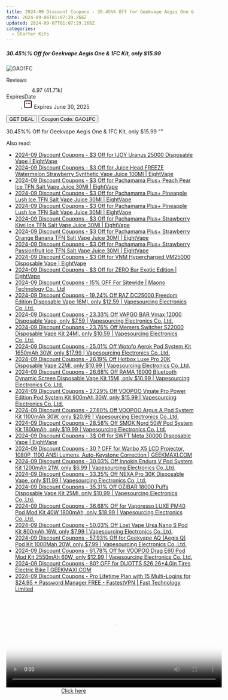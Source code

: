 ```yaml
---
title: 2024-09 Discount Coupons - 30.45%% Off for Geekvape Aegis One & 1FC Kit, only $15.99 | Vapesourcing Electronics Co.,Ltd.
date: 2024-09-06T01:07:29.266Z
updated: 2024-09-07T01:07:29.266Z
categories:
  - Starter Kits
---
```



<div class="max-w-4xl mx-auto grid grid-cols-1 lg:max-w-5xl lg:gap-x-20 lg:grid-cols-2">
  <div class="relative p-3 col-start-1 row-start-1 flex flex-col-reverse rounded-lg bg-gradient-to-t from-black/75 via-black/0 sm:bg-none sm:row-start-2 sm:p-0 lg:row-start-1">
    <h5 class="mt-1 text-lg font-semibold text-white sm:text-slate-900 md:text-2xl dark:sm:text-white">30.45%% Off for Geekvape Aegis One &amp; 1FC Kit, only $15.99</h5>
  </div>
  
  <div class="col-start-1 col-end-3 row-start-1 grid gap-4 sm:mb-6 sm:grid-cols-4 lg:col-start-2 lg:row-span-6 lg:row-end-6 lg:mb-0 lg:gap-6">
      <img src="&quot;https://static.shareasale.com/image/90958/deal/GeekvapeAegisOne1FCKit.png&quot;" onClick="javascript:window.open(decodeURIComponent('%22https%3A%2F%2Fwww.shareasale.com%2Fu.cfm%3Fd%3D864033%26m%3D90958%26u%3D4338022%22'), '_blank');void(0);" alt="GAO1FC" class="h-60 w-full rounded-lg object-cover sm:col-span-2 sm:h-52 lg:col-span-full" loading="lazy" />
    
  </div>
  <dl class="row-start-2 mt-4 flex items-center text-xs font-medium sm:row-start-3 sm:mt-1 md:mt-2.5 lg:row-start-2">
    <dt class="sr-only">Reviews</dt>
    <dd class="flex items-center text-indigo-600 dark:text-indigo-400">
      <svg width="24" height="24" fill="none" aria-hidden="true" class="mr-1 stroke-current dark:stroke-indigo-500">
        <path d="m12 5 2 5h5l-4 4 2.103 5L12 16l-5.103 3L9 14l-4-4h5l2-5Z" stroke-width="2" stroke-linecap="round" stroke-linejoin="round" />
      </svg>
      <span>4.97 <span class="font-normal text-slate-400">(41.71k)</span></span>
    </dd>
    <dt class="sr-only">ExpiresDate</dt>
    <dd class="flex items-center">
      <svg width="2" height="2" aria-hidden="true" fill="currentColor" class="mx-3 text-slate-300">
        <circle cx="1" cy="1" r="1" />
      </svg>
      <svg width="24" height="24" viewBox="0 0 24 24" fill="none" stroke="currentColor" stroke-width="2">
        <rect x="3" y="3" width="18" height="18" rx="2" fill="#fff" />
        <path d="M6 10L18 10" stroke="red" stroke-width="2" fill="none" />
        <path d="M10 6L10 18" stroke="#fff" stroke-width="2" fill="none" />
      </svg>
      Expires June 30, 2025    </dd>
  </dl>
  <div class="col-start-1 row-start-3 mt-4 self-center sm:col-start-2 sm:row-span-2 sm:row-start-2 sm:mt-0 lg:col-start-1 lg:row-start-3 lg:row-end-4 lg:mt-6">
    <button type="button" onClick="javascript:window.open(decodeURIComponent('%22https%3A%2F%2Fwww.shareasale.com%2Fu.cfm%3Fd%3D864033%26m%3D90958%26u%3D4338022%22'), '_blank');void(0);" class="rounded-lg bg-red-600 px-3 py-2 text-sm font-medium leading-6 text-white">GET DEAL</button>
    <button type="button" onClick="javascript:window.open(decodeURIComponent('%22https%3A%2F%2Fwww.shareasale.com%2Fu.cfm%3Fd%3D864033%26m%3D90958%26u%3D4338022%22'), '_blank');void(0);" class="border-dashed border-2 border-indigo-600 bg-green-100 text-sm leading-6 font-medium py-2 px-3 rounded-lg">Coupon Code: GAO1FC</button>
  </div>
  <p class="col-start-1 mt-4 text-sm leading-6 sm:col-span-2 lg:col-span-1 lg:row-start-4 lg:mt-6 dark:text-slate-400">
    30.45%% Off for Geekvape Aegis One & 1FC Kit, only $15.99 
""  </p>
</div>
<span class="atpl-alsoreadstyle">Also read:</span>
<div><ul>
<li><a href="https://coupons.techidaily.com/coupon-1123215-share-59344-sale/"><u>2024-09 Discount Coupons - $3 Off for IJOY Uranus 25000 Disposable Vape | EightVape</u></a></li>
<li><a href="https://coupons.techidaily.com/coupon-1122239-share-59344-sale/"><u>2024-09 Discount Coupons - $3 Off for Juice Head FREEZE Watermelon Strawberry Synthetic Vape Juice 100Ml | EightVape</u></a></li>
<li><a href="https://coupons.techidaily.com/coupon-1122237-share-59344-sale/"><u>2024-09 Discount Coupons - $3 Off for Pachamama Plus+ Peach Pear Ice TFN Salt Vape Juice 30Ml | EightVape</u></a></li>
<li><a href="https://coupons.techidaily.com/coupon-1123217-share-59344-sale/"><u>2024-09 Discount Coupons - $3 Off for Pachamama Plus+ Pineapple Lush Ice TFN Salt Vape Juice 30Ml | EightVape</u></a></li>
<li><a href="https://coupons.techidaily.com/coupon-1122230-share-59344-sale/"><u>2024-09 Discount Coupons - $3 Off for Pachamama Plus+ Pineapple Lush Ice TFN Salt Vape Juice 30Ml | EightVape</u></a></li>
<li><a href="https://coupons.techidaily.com/coupon-1122236-share-59344-sale/"><u>2024-09 Discount Coupons - $3 Off for Pachamama Plus+ Strawberry Kiwi Ice TFN Salt Vape Juice 30Ml | EightVape</u></a></li>
<li><a href="https://coupons.techidaily.com/coupon-1122238-share-59344-sale/"><u>2024-09 Discount Coupons - $3 Off for Pachamama Plus+ Strawberry Orange Banana TFN Salt Vape Juice 30Ml | EightVape</u></a></li>
<li><a href="https://coupons.techidaily.com/coupon-1122231-share-59344-sale/"><u>2024-09 Discount Coupons - $3 Off for Pachamama Plus+ Strawberry Passionfruit Ice TFN Salt Vape Juice 30Ml | EightVape</u></a></li>
<li><a href="https://coupons.techidaily.com/coupon-1123212-share-59344-sale/"><u>2024-09 Discount Coupons - $3 Off for VNM Hypercharged VM25000 Disposable Vape | EightVape</u></a></li>
<li><a href="https://coupons.techidaily.com/coupon-1123213-share-59344-sale/"><u>2024-09 Discount Coupons - $3 Off for ZERO Bar Exotic Edition | EightVape</u></a></li>
<li><a href="https://coupons.techidaily.com/coupon-1117602-share-156155-sale/"><u>2024-09 Discount Coupons - 15% OFF For Sitewide | Maono Technology Co., Ltd</u></a></li>
<li><a href="https://coupons.techidaily.com/coupon-1122401-share-90958-sale/"><u>2024-09 Discount Coupons - 19.24% Off RAZ DC25000 Freedom Edition Disposable Vape 16Ml, only $12.59 | Vapesourcing Electronics Co.,Ltd.</u></a></li>
<li><a href="https://coupons.techidaily.com/coupon-1104595-share-90958-sale/"><u>2024-09 Discount Coupons - 23.33% Off VAPGO BAR Vmax 12000 Disposable Vape, only $7.59 | Vapesourcing Electronics Co.,Ltd.</u></a></li>
<li><a href="https://coupons.techidaily.com/coupon-1122404-share-90958-sale/"><u>2024-09 Discount Coupons - 23.76% Off Memers Switcher S22000 Disposable Vape Kit 24Ml, only $10.59 | Vapesourcing Electronics Co.,Ltd.</u></a></li>
<li><a href="https://coupons.techidaily.com/coupon-1123003-share-90958-sale/"><u>2024-09 Discount Coupons - 25.01% Off Wotofo Aerok Pod System Kit 1650mAh 30W, only $17.99 | Vapesourcing Electronics Co.,Ltd.</u></a></li>
<li><a href="https://coupons.techidaily.com/coupon-1122653-share-90958-sale/"><u>2024-09 Discount Coupons - 26.19% Off Hotbox Luxe Pro 20K Disposable Vape 22Ml, only $10.99 | Vapesourcing Electronics Co.,Ltd.</u></a></li>
<li><a href="https://coupons.techidaily.com/coupon-1104216-share-90958-sale/"><u>2024-09 Discount Coupons - 26.68% Off RAMA 16000 Bluetooth Dynamic Screen Disposable Vape Kit 15Ml, only $10.99 | Vapesourcing Electronics Co.,Ltd.</u></a></li>
<li><a href="https://coupons.techidaily.com/coupon-1122650-share-90958-sale/"><u>2024-09 Discount Coupons - 27.29% Off VOOPOO Vmate Pro Power Edition Pod System Kit 900mAh 30W, only $15.99 | Vapesourcing Electronics Co.,Ltd.</u></a></li>
<li><a href="https://coupons.techidaily.com/coupon-1122208-share-90958-sale/"><u>2024-09 Discount Coupons - 27.60% Off VOOPOO Argus A Pod System Kit 1100mAh 30W, only $20.99 | Vapesourcing Electronics Co.,Ltd.</u></a></li>
<li><a href="https://coupons.techidaily.com/coupon-1123004-share-90958-sale/"><u>2024-09 Discount Coupons - 28.58% Off SMOK Nord 50W Pod System Kit 1800mAh, only $19.99 | Vapesourcing Electronics Co.,Ltd.</u></a></li>
<li><a href="https://coupons.techidaily.com/coupon-1122229-share-59344-sale/"><u>2024-09 Discount Coupons - 3$ Off for SWFT Meta 30000 Disposable Vape | EightVape</u></a></li>
<li><a href="https://coupons.techidaily.com/coupon-1099666-share-77450-sale/"><u>2024-09 Discount Coupons - 30 ? OFF for Wanbo X5 LCD Projector, 1080P, 1100 ANSI Lumens, Auto-Keystone Correction | GEEKMAXI.COM</u></a></li>
<li><a href="https://coupons.techidaily.com/coupon-1123002-share-90958-sale/"><u>2024-09 Discount Coupons - 30.03% Off Innokin Endura V Pod System Kit 1200mAh 21W, only $6.99 | Vapesourcing Electronics Co.,Ltd.</u></a></li>
<li><a href="https://coupons.techidaily.com/coupon-1122654-share-90958-sale/"><u>2024-09 Discount Coupons - 33.35% Off NEXA Pro 30K Disposable Vape, only $11.99 | Vapesourcing Electronics Co.,Ltd.</u></a></li>
<li><a href="https://coupons.techidaily.com/coupon-1094870-share-90958-sale/"><u>2024-09 Discount Coupons - 35.31% Off OZIBAR 18000 Puffs Disposable Vape Kit 25Ml, only $10.99 | Vapesourcing Electronics Co.,Ltd.</u></a></li>
<li><a href="https://coupons.techidaily.com/coupon-718521-share-90958-sale/"><u>2024-09 Discount Coupons - 36.68% Off for Vaporesso LUXE PM40 Pod Mod Kit 40W 1800mAh, only $18.99 | Vapesourcing Electronics Co.,Ltd.</u></a></li>
<li><a href="https://coupons.techidaily.com/coupon-980598-share-90958-sale/"><u>2024-09 Discount Coupons - 50.03% Off Lost Vape Ursa Nano S Pod Kit 800mAh 16W, only $7.99 | Vapesourcing Electronics Co.,Ltd.</u></a></li>
<li><a href="https://coupons.techidaily.com/coupon-1036502-share-90958-sale/"><u>2024-09 Discount Coupons - 57.93% Off for Geekvape AQ (Aegis Q) Pod Kit 1000Mah 20W, only $7.99 | Vapesourcing Electronics Co.,Ltd.</u></a></li>
<li><a href="https://coupons.techidaily.com/coupon-942013-share-90958-sale/"><u>2024-09 Discount Coupons - 61.78% Off for VOOPOO Drag E60 Pod Mod Kit 2550mAh 60W, only $12.99 | Vapesourcing Electronics Co.,Ltd.</u></a></li>
<li><a href="https://coupons.techidaily.com/coupon-1122642-share-77450-sale/"><u>2024-09 Discount Coupons - 80? OFF for DUOTTS S26 26*4.0in Tires Electric Bike | GEEKMAXI.COM</u></a></li>
<li><a href="https://coupons.techidaily.com/coupon-1122040-share-79370-sale/"><u>2024-09 Discount Coupons - Pro Lifetime Plan with 15 Multi-Logins for $24.95 + Password Manager FREE - FastestVPN | Fast Technology Limited</u></a></li>
</ul></div>

<ins class="adsbygoogle"
      style="display:block"
      data-ad-client="ca-pub-7571918770474297"
      data-ad-slot="8358498916"
      data-ad-format="auto"
      data-full-width-responsive="true"></ins>
<!-- affiliate ads begin -->
<span id="1983588">
					<video width="576" height="240" style="cursor:pointer"
           poster="//a.impactradius-go.com/display-clicktoplayimage/1983588.png"
           onclick="if(!this.playClicked){this.play();this.setAttribute('controls',true);this.playClicked=true;}">
	   <source src="//a.impactradius-go.com/display-ad/22993-1983588">
	   <img src="//a.impactradius-go.com/display-clicktoplayimage/1983588.png" style="border: none; height: 100%; width: 100%; object-fit: contain">
	</video>
	<div style="width:360px;text-align:center"><a href="javascript:window.open(decodeURIComponent('https%3A%2F%2Fhomestyler.sjv.io%2Fc%2F5597632%2F1983588%2F22993'), '_blank');void(0);">Click here</a></div>
</span>
<img height="0" width="0" src="https://imp.pxf.io/i/5597632/1983588/22993" style="position:absolute;visibility:hidden;" border="0" />
<!-- affiliate ads end -->